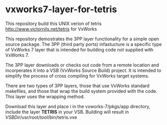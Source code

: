 # vxworks7-layer-for-tetris

This repository build this UNIX verion of tetris http://www.victornils.net/tetris for VxWorks

This repository demostrates the 3PP layer functionality for a simple open source package.  The 3PP (third party ports) infastucture is a specific type of VxWorks 7 layer that is intended for building code not supplied with VxWorks 7.

The 3PP layer downloads or checks out code from a remote location and incorperates it into a VSB (VxWorks Source Build) project. It is intended to simplify the process of cross compiling for VxWorks target systems.

There are two types of 3PP layers, those that use VxWorks standard makefiles, and those that wrap the build system provided with the code. This layer uses the wrapping method. 

Download this layer and place i in the vxworks-7/pkgs/app directory, include the layer **TETRIS** in your VSB. Building will result in *VSBDir*/usr/root/*tool*/bin/tetris.vxe 
